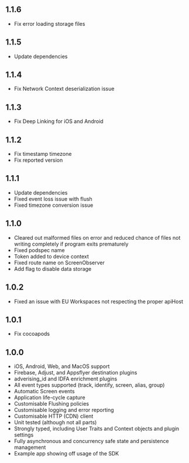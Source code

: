 ## 1.1.6

- Fix error loading storage files

## 1.1.5

- Update dependencies

## 1.1.4

- Fix Network Context deserialization issue

## 1.1.3

- Fix Deep Linking for iOS and Android

## 1.1.2

- Fix timestamp timezone
- Fix reported version

## 1.1.1

- Update dependencies
- Fixed event loss issue with flush
- Fixed timezone conversion issue

## 1.1.0

- Cleared out malformed files on error and reduced chance of files not writing completely if program exits prematurely
- Fixed podspec name
- Token added to device context
- Fixed route name on ScreenObserver
- Add flag to disable data storage

## 1.0.2

- Fixed an issue with EU Workspaces not respecting the proper apiHost

## 1.0.1

- Fix cocoapods

## 1.0.0

- iOS, Android, Web, and MacOS support
- Firebase, Adjust, and Appsflyer destination plugins
- adverising_id and IDFA enrichment plugins
- All event types supported (track, identify, screen, alias, group)
- Automatic Screen events
- Application life-cycle capture
- Customisable Flushing policies
- Customisable logging and error reporting
- Customisable HTTP (CDN) client
- Unit tested (although not all parts)
- Strongly typed, including User Traits and Context objects and plugin settings
- Fully asynchronous and concurrency safe state and persistence management
- Example app showing off usage of the SDK
